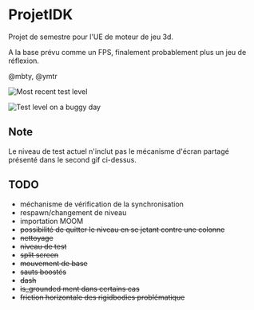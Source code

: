# ProjetIDK

Projet de semestre pour l'UE de moteur de jeu 3d.

A la base prévu comme un FPS, finalement probablement plus un jeu de réflexion.

@mbty, @ymtr

![Most recent test level](https://i.imgur.com/UjZXpcM.gif)

![Test level on a buggy day](https://i.imgur.com/T03RJMf.gif)

## Note

Le niveau de test actuel n'inclut pas le mécanisme d'écran partagé présenté dans le second gif ci-dessus. 

## TODO
- méchanisme de vérification de la synchronisation
- respawn/changement de niveau
- importation MOOM
- ~~possibilité de quitter le niveau en se jetant contre une colonne~~
- ~~nettoyage~~
- ~~niveau de test~~
- ~~split screen~~
- ~~mouvement de base~~
- ~~sauts boostés~~
- ~~dash~~
- ~~is_grounded ment dans certains cas~~
- ~~friction horizontale des rigidbodies problématique~~
